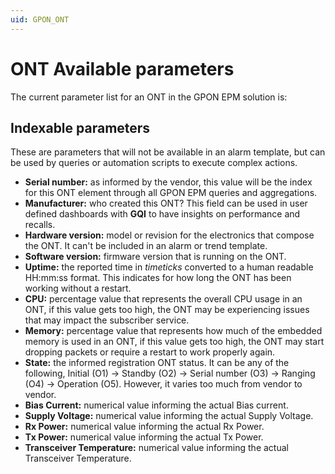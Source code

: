 ```yaml
---
uid: GPON_ONT
--- 
```


# ONT Available parameters

The current parameter list for an ONT in the GPON EPM solution is:

## Indexable parameters

These are parameters that will not be available in an alarm template, but can be used by queries or automation scripts to execute complex actions.

- **Serial number:** as informed by the vendor, this value will be the index for this ONT element through all GPON EPM queries and aggregations.
- **Manufacturer:** who created this ONT? This field can be used in user defined dashboards with **GQI** to have insights on performance and recalls.
- **Hardware version:** model or revision for the electronics that compose the ONT. It can't be included in an alarm or trend template.
- **Software version:** firmware version that is running on the ONT.
- **Uptime:** the reported time in _timeticks_ converted to a human readable HH:mm:ss format. This indicates for how long the ONT has been working without a restart.
- **CPU:** percentage value that represents the overall CPU usage in an ONT, if this value gets too high, the ONT may be experiencing issues that may impact the subscriber service.
- **Memory:** percentage value that represents how much of the embedded memory is used in an ONT, if this value gets too high, the ONT may start dropping packets or require a restart to work properly again.
- **State:** the informed registration ONT status. It can be any of the following, Initial (O1) -> Standby (O2) -> Serial number (O3) -> Ranging (O4) -> Operation (O5). However, it varies too much from vendor to vendor.
- **Bias Current:** numerical value informing the actual Bias current.
- **Supply Voltage:** numerical value informing the actual Supply Voltage.
- **Rx Power:** numerical value informing the actual Rx Power.
- **Tx Power:** numerical value informing the actual Tx Power.
- **Transceiver Temperature:** numerical value informing the actual Transceiver Temperature.
